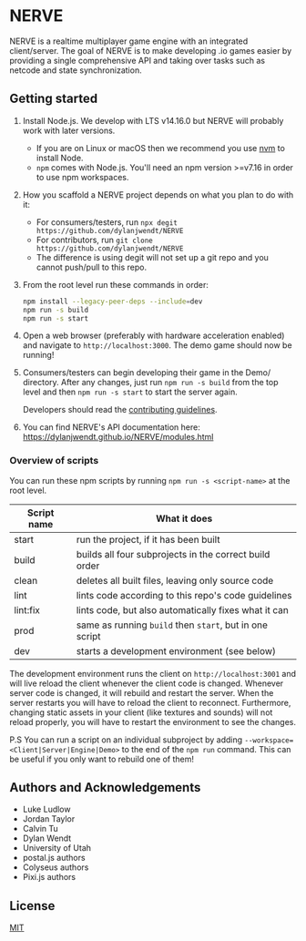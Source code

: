 # NERVE

NERVE is a realtime  multiplayer game engine with an integrated client/server.
The goal of NERVE is to make developing .io games easier by providing a single comprehensive API and taking over tasks
such as netcode and state synchronization.

## Getting started

1. Install Node.js. We develop with LTS v14.16.0 but NERVE will probably work with later versions.
    * If you are on Linux or macOS then we recommend you use [nvm](https://github.com/nvm-sh/nvm) to install Node.
    * `npm` comes with Node.js. You'll need an npm version >=v7.16 in order to use npm workspaces.

2. How you scaffold a NERVE project depends on what you plan to do with it:
    * For consumers/testers, run `npx degit https://github.com/dylanjwendt/NERVE`
    * For contributors, run `git clone https://github.com/dylanjwendt/NERVE`
    * The difference is using degit will not set up a git repo and you cannot push/pull to this repo.

3. From the root level run these commands in order:
    ```bash
    npm install --legacy-peer-deps --include=dev
    npm run -s build
    npm run -s start
    ```

4. Open a web browser (preferably with hardware acceleration enabled) and navigate to `http://localhost:3000`.
The demo game should now be running!

5. Consumers/testers can begin developing their game in the Demo/ directory. After any changes, just run
   `npm run -s build` from the top level and then `npm run -s start` to start the server again.
   
   Developers should read the [contributing guidelines](./CONTRIBUTING.md).

6. You can find NERVE's API documentation here: https://dylanjwendt.github.io/NERVE/modules.html

### Overview of scripts
You can run these npm scripts by running `npm run -s <script-name>` at the root level.

| Script name | What it does                                            |
| ----------- | ------------------------------------------------------- |
| start       | run the project, if it has been built                   |
| build       | builds all four subprojects in the correct build order  |
| clean       | deletes all built files, leaving only source code       |
| lint        | lints code according to this repo's code guidelines     |
| lint:fix    | lints code, but also automatically fixes what it can    |
| prod        | same as running `build` then `start`, but in one script |
| dev         | starts a development environment (see below)            |

The development environment runs the client on `http://localhost:3001` and will live reload the client whenever the
client code is changed. Whenever server code is changed, it will rebuild and restart the server. When the server
restarts you will have to reload the client to reconnect. Furthermore, changing static assets in your client
(like textures and sounds) will not reload properly, you will have to restart the environment to see the changes.

P.S You can run a script on an individual subproject by adding `--workspace=<Client|Server|Engine|Demo>` to the end of
the `npm run` command. This can be useful if you only want to rebuild one of them!

## Authors and Acknowledgements

* Luke Ludlow
* Jordan Taylor
* Calvin Tu
* Dylan Wendt
* University of Utah
* postal.js authors
* Colyseus authors
* Pixi.js authors

## License
[MIT](./LICENSE.md)

